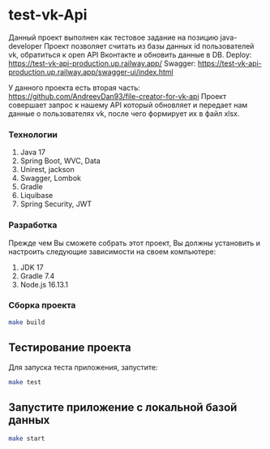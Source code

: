 # test-vk-Api
Данный проект выполнен как тестовое задание на позицию java-developer
Проект позволяет считать из базы данных id пользователей vk, обратиться к open API Вконтакте и обновить данные в DB.
Deploy: https://test-vk-api-production.up.railway.app/
Swagger: https://test-vk-api-production.up.railway.app/swagger-ui/index.html

У данного проекта есть вторая часть: https://github.com/AndreevDan93/file-creator-for-vk-api
Проект совершает запрос к нашему API который обновляет и передает нам данные о пользователях vk, 
после чего формирует их в файл xlsx.

### Технологии

1. Java 17
2. Spring Boot, WVC, Data
3. Unirest, jackson
4. Swagger, Lombok
5. Gradle
6. Liquibase
7. Spring Security, JWT

### Разработка

Прежде чем Вы сможете собрать этот проект, Вы должны установить и настроить следующие зависимости на своем компьютере:

1. JDK 17
2. Gradle 7.4
3. Node.js 16.13.1

### Сборка проекта

```bash
make build
```

## Тестирование проекта

Для запуска теста приложения, запустите:

```bash
make test
```

## Запустите приложение с локальной базой данных

```bash
make start